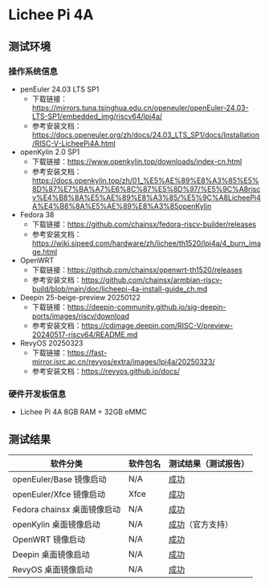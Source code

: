 # Lichee Pi 4A

## 测试环境

### 操作系统信息

- penEuler 24.03 LTS SP1
    - 下载链接：https://mirrors.tuna.tsinghua.edu.cn/openeuler/openEuler-24.03-LTS-SP1/embedded_img/riscv64/lpi4a/
    - 参考安装文档：https://docs.openeuler.org/zh/docs/24.03_LTS_SP1/docs/Installation/RISC-V-LicheePi4A.html
- openKylin 2.0 SP1
    - 下载链接：https://www.openkylin.top/downloads/index-cn.html
    - 参考安装文档：https://docs.openkylin.top/zh/01_%E5%AE%89%E8%A3%85%E5%8D%87%E7%BA%A7%E6%8C%87%E5%8D%97/%E5%9C%A8riscv%E4%B8%8A%E5%AE%89%E8%A3%85/%E5%9C%A8LicheePi4A%E4%B8%8A%E5%AE%89%E8%A3%85openKylin
- Fedora 38
    - 下载链接：https://github.com/chainsx/fedora-riscv-builder/releases
    - 参考安装文档：https://wiki.sipeed.com/hardware/zh/lichee/th1520/lpi4a/4_burn_image.html
- OpenWRT
    - 下载链接：https://github.com/chainsx/openwrt-th1520/releases
    - 参考安装文档：https://github.com/chainsx/armbian-riscv-build/blob/main/doc/licheepi-4a-install-guide_ch.md
- Deepin 25-beige-preview 20250122
    - 下载链接：https://deepin-community.github.io/sig-deepin-ports/images/riscv/download
    - 参考安装文档：https://cdimage.deepin.com/RISC-V/preview-20240517-riscv64/README.md
- RevyOS 20250323
    - 下载链接：https://fast-mirror.isrc.ac.cn/revyos/extra/images/lpi4a/20250323/
    - 参考安装文档：https://revyos.github.io/docs/

### 硬件开发板信息

- Lichee Pi 4A 8GB RAM + 32GB eMMC

## 测试结果

| 软件分类                    | 软件包名 | 测试结果（测试报告）          |
|-----------------------------|----------|-------------------------------|
| openEuler/Base 镜像启动     | N/A      | [成功][oERV]                  |
| openEuler/Xfce 镜像启动     | Xfce     | [成功][oERV]                  |
| Fedora chainsx 桌面镜像启动 | N/A      | [成功][Fedora]                |
| openKylin 桌面镜像启动      | N/A      | [成功][openKylin]（官方支持） |
| OpenWRT 镜像启动            | N/A      | [成功][OpenWRT]               |
| Deepin 桌面镜像启动         | N/A      | [成功][Deepin]                |
| RevyOS 桌面镜像启动         | N/A      | [成功][RevyOS]                |

[oERV]: ./openEuler/README_zh.md
[Fedora]: ./Fedora/README_chainsx_zh.md
[openKylin]: ./openKylin/README_zh.md
[OpenWRT]: ./OpenWRT/README_zh.md
[Deepin]: ./Deepin/README_zh.md
[RevyOS]: ./RevyOS/README_zh.md
